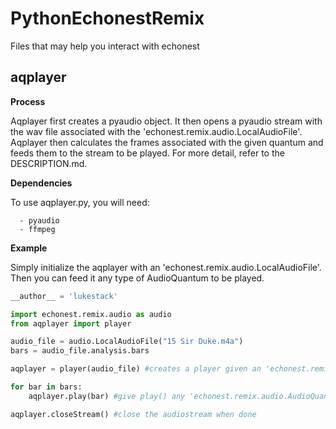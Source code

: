 # PythonEchonestRemix

Files that may help you interact with echonest


## aqplayer
**Process**

Aqplayer first creates a pyaudio object. It then opens a pyaudio stream with the wav file associated with the 'echonest.remix.audio.LocalAudioFile'. Aqplayer then calculates the frames associated with the given quantum and feeds them to the stream to be played. For more detail, refer to the DESCRIPTION.md.


**Dependencies**

To use aqplayer.py, you will need:

      - pyaudio
      - ffmpeg 

**Example**

Simply initialize the aqplayer with an 'echonest.remix.audio.LocalAudioFile'.
Then you can feed it any type of AudioQuantum to be played.
```python
__author__ = 'lukestack'

import echonest.remix.audio as audio
from aqplayer import player

audio_file = audio.LocalAudioFile("15 Sir Duke.m4a")
bars = audio_file.analysis.bars

aqplayer = player(audio_file) #creates a player given an 'echonest.remix.audio.LocalAudioFile'

for bar in bars:
    aqplayer.play(bar) #give play() any 'echonest.remix.audio.AudioQuantum' to be played (section, bar, beat, etc...)

aqplayer.closeStream() #close the audiostream when done
```

